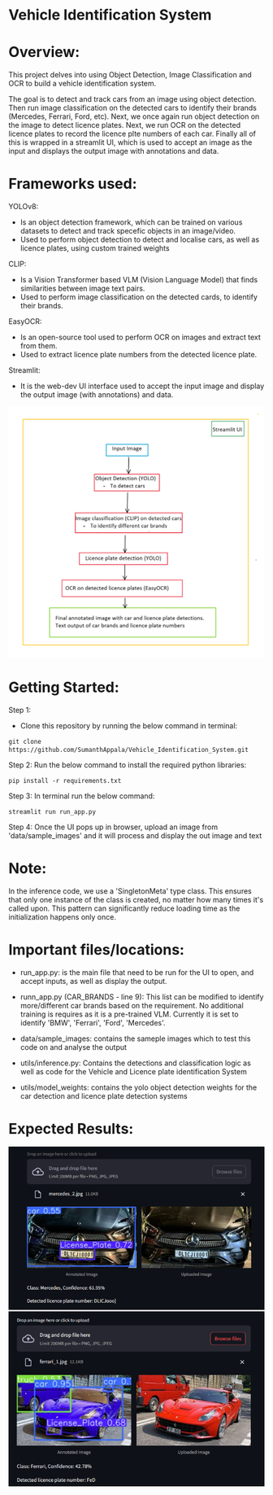 # Vehicle Identification System

# Overview:
This project delves into using Object Detection, Image Classification and OCR to build a vehicle identification system. 

The goal is to detect and track cars from an image using object detection. Then run image classification on the detected cars to identify their brands (Mercedes, Ferrari, Ford, etc). Next, we once again run object detection on the image to detect licence plates. Next, we run OCR on the detected licence plates to record the licence plte numbers of each car. Finally all of this is wrapped in a streamlit UI, which is used to accept an image as the input and displays the output image with annotations and data.

# Frameworks used:
YOLOv8: 
- Is an object detection framework, which can be trained on various datasets to detect and track specefic objects in an image/video. 
- Used to perform object detection to detect and localise cars, as well as licence plates, using custom trained weights

CLIP: 
- Is a Vision Transformer based VLM (Vision Language Model) that finds similarities between image text pairs. 
- Used to perform image classification on the detected cards, to identify their brands.

EasyOCR: 
- Is an open-source tool used to perform OCR on images and extract text from them. 
- Used to extract licence plate numbers from the detected licence plate.

Streamlit:
- It is the web-dev UI interface used to accept the input image and display the output image (with annotations) and data.

![alt text](process_schematic.png)

# Getting Started:

Step 1:
- Clone this repository by running the below command in terminal:
```shell
git clone https://github.com/SumanthAppala/Vehicle_Identification_System.git
```
Step 2:
Run the below command to install the required python libraries:
```shell
pip install -r requirements.txt
```
Step 3:
In terminal run the below command:
```shell
streamlit run run_app.py
```
Step 4:
Once the UI pops up in browser, upload an image from 'data/sample_images' and it will process and display the out image and text

# Note:
In the inference code, we use a 'SingletonMeta' type class. This ensures that only one instance of the class is created, no matter how many times it's called upon. This pattern can significantly reduce loading time as the initialization happens only once.

# Important files/locations:

- run_app.py: is the main file that need to be run for the UI to open, and accept inputs, as well as display the output.

- runn_app.py (CAR_BRANDS - line 9): This list can be modified to identify more/different car brands based on the requirement. No additional training is requires as it is a pre-trained VLM. Currently it is set to identify 'BMW', 'Ferrari', 'Ford', 'Mercedes'.

- data/sample_images: contains the sameple images which to test this code on and analyse the output

- utils/inference.py: Contains the detections and classification logic as well as code for the Vehicle and Licence plate identification System

- utils/model_weights: contains the yolo object detection weights for the car detection and licence plate detection systems

# Expected Results:
![alt text](Result1.png)
![alt text](Result2.png)






